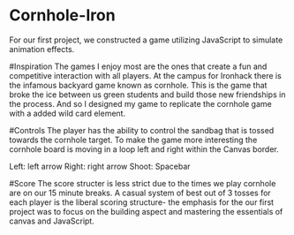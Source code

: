 # Cornhole-Iron
For our first project, we constructed a game utilizing JavaScript to simulate animation effects.

#Inspiration 
The games I enjoy most are the ones that create a fun and competitive interaction with all players. At the campus for Ironhack there is 
the infamous backyard game known as cornhole. This is the game that broke the ice between us green students and build those new friendships
in the process. And so I designed my game to replicate the cornhole game with a added wild card element. 

#Controls
The player has the ability to control the sandbag that is tossed towards the cornhole target. To make the game more interesting the 
cornhole board is moving in a loop left and right within the Canvas border. 

Left: left arrow
Right: right arrow
Shoot: Spacebar 

#Score 
The score structer is less strict due to the times we play cornhole are on our 15 minute breaks. A casual system of best out of 3 tosses for
each player is the liberal scoring structure- the emphasis for the our first project was to focus on the building aspect and mastering the
essentials of canvas and JavaScript.
